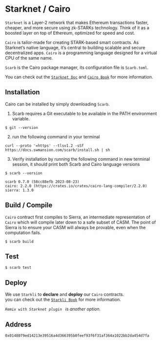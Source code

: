# Starknet / Cairo

`Starknet` is a Layer-2 network that makes Ethereum transactions faster, cheaper, and more secure using zk-STARKs technology. Think of it as a boosted layer on top of Ethereum, optimized for speed and cost.

`Cairo` is tailor-made for creating STARK-based smart contracts. As Starknet’s native language, it’s central to building scalable and secure decentralized apps. `Cairo` is a programming language designed for a virtual CPU of the same name.

`Scarb` is the Cairo package manager, its configuration file is `Scarb.toml`.

You can check out the [`Starknet Doc`](https://book.starknet.io/title-page.html) and  [`Cairo Book`](https://book.cairo-lang.org/title-page.html) for more information.


## Installation
Cairo can be installed by simply downloading `Scarb`.
1. Scarb requires a Git executable to be available in the PATH environment variable.
```
$ git --version
```
2. run the following command in your terminal 
```
curl --proto '=https' --tlsv1.2 -sSf https://docs.swmansion.com/scarb/install.sh | sh
```
3. Verify installation by running the following command in new terminal session, it should print both Scarb and Cairo language versions
```
$ scarb --version

scarb 0.7.0 (58cc88efb 2023-08-23)
cairo: 2.2.0 (https://crates.io/crates/cairo-lang-compiler/2.2.0)
sierra: 1.3.0
```


## Build / Compile
`Cairo` contract first compiles to Sierra, an intermediate representation of `Cairo` which will compile later down to a safe subset of CASM. The point of Sierra is to ensure your CASM will always be provable, even when the computation fails.
```
$ scarb build
```


## Test
```
$ scarb test
```


## Deploy 
We use `Starkli` to __declare__ and __deploy__ our `Cairo` contracts. <br>
you can check out the [`Starkli Book`]([`starli`](https://book.starkli.rs/introduction)) for more information.

_`Remix with Starknet plugin ` is another option._

## Address
```
0x0148079ed14213e39516a4d366395b0feef93f6f31af364a1022bb2da454d7fa
```